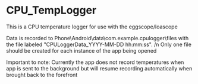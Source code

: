 # CPU_TempLogger
This is a CPU temperature logger for use with the eggscope/loascope

Data is recorded to Phone\Android\data\com.example.cpulogger\files with the file labeled "CPULoggerData_YYYY-MM-DD hh:mm:ss".  /n
Only one file should be created for each instance of the app being opened

Important to note: 
Currently the app does not record temperatures when app is sent to the background but will resume recording automatically when brought back to the forefront

